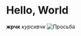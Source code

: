 # Hello, World
**жрчк**
*курсивчк*
![Просьба](https://sneg.top/uploads/posts/2023-04/1681313197_sneg-top-p-shrek-vikhodit-iz-tualeta-kartinka-vkontak-55.png)

